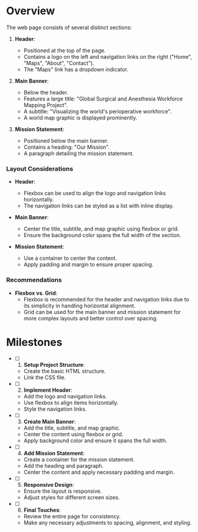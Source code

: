 # Overview

The web page consists of several distinct sections:

1. **Header**: 
   - Positioned at the top of the page.
   - Contains a logo on the left and navigation links on the right ("Home", "Maps", "About", "Contact").
   - The "Maps" link has a dropdown indicator.

2. **Main Banner**:
   - Below the header.
   - Features a large title: "Global Surgical and Anesthesia Workforce Mapping Project".
   - A subtitle: "Visualizing the world's perioperative workforce".
   - A world map graphic is displayed prominently.

3. **Mission Statement**:
   - Positioned below the main banner.
   - Contains a heading: "Our Mission".
   - A paragraph detailing the mission statement.

### Layout Considerations

- **Header**: 
  - Flexbox can be used to align the logo and navigation links horizontally.
  - The navigation links can be styled as a list with inline display.

- **Main Banner**:
  - Center the title, subtitle, and map graphic using flexbox or grid.
  - Ensure the background color spans the full width of the section.

- **Mission Statement**:
  - Use a container to center the content.
  - Apply padding and margin to ensure proper spacing.

### Recommendations

- **Flexbox vs. Grid**: 
  - Flexbox is recommended for the header and navigation links due to its simplicity in handling horizontal alignment.
  - Grid can be used for the main banner and mission statement for more complex layouts and better control over spacing.

# Milestones

- [ ] 1. **Setup Project Structure**:
  - Create the basic HTML structure.
  - Link the CSS file.

- [ ] 2. **Implement Header**:
  - Add the logo and navigation links.
  - Use flexbox to align items horizontally.
  - Style the navigation links.

- [ ] 3. **Create Main Banner**:
  - Add the title, subtitle, and map graphic.
  - Center the content using flexbox or grid.
  - Apply background color and ensure it spans the full width.

- [ ] 4. **Add Mission Statement**:
  - Create a container for the mission statement.
  - Add the heading and paragraph.
  - Center the content and apply necessary padding and margin.

- [ ] 5. **Responsive Design**:
  - Ensure the layout is responsive.
  - Adjust styles for different screen sizes.

- [ ] 6. **Final Touches**:
  - Review the entire page for consistency.
  - Make any necessary adjustments to spacing, alignment, and styling.

